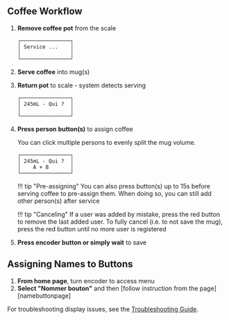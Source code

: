## Coffee Workflow

1. **Remove coffee pot** from the scale
   ```
   ┌────────────────┐
   │ Service ...    │
   │                │
   └────────────────┘
   ```

2. **Serve coffee** into mug(s)

3. **Return pot** to scale - system detects serving
   ```
   ┌────────────────┐
   │ 245mL - Qui ?  │
   │                │
   └────────────────┘
   ```

4. **Press person button(s)** to assign coffee

   You can click multiple persons to evenly split the mug volume.
   ```
   ┌────────────────┐
   │ 245mL - Qui ?  │
   │    A + B       │
   └────────────────┘
   ```

   !!! tip "Pre-assigning"
       You can also press button(s) up to 15s before serving coffee to pre-assign them.
       When doing so, you can still add other person(s) after service

   !!! tip "Canceling"
      If a user was added by mistake, press the red button to remove the last added user.
      To fully cancel (i.e. to not save the mug), press the red button until no more user is registered

5. **Press encoder button or simply wait** to save

## Assigning Names to Buttons

1. **From home page**, turn encoder to access menu
2. **Select "Nommer bouton"** and then [follow instruction from the page][namebuttonpage]

For troubleshooting display issues, see the [Troubleshooting Guide](troubleshooting.md).
